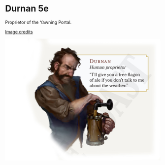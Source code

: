 # Durnan 5e

Proprietor of the Yawning Portal.

[Image credits](http://media.wizards.com/2018/dnd/dragon/21/DRA21_WDH_Preview_ff.pdf)

![Durnan-5e](../images/Durnan-5e.jpg)
